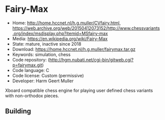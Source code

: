 # Fairy-Max

- Home: http://home.hccnet.nl/h.g.muller/CVfairy.html, https://web.archive.org/web/20150412073152/http://www.chessvariants.org/index/msdisplay.php?itemid=MSfairy-max
- Media: https://en.wikipedia.org/wiki/Fairy-Max
- State: mature, inactive since 2018
- Download: https://home.hccnet.nl/h.g.muller/fairymax.tar.gz
- Keywords: simulation, chess
- Code repository: (http://hgm.nubati.net/cgi-bin/gitweb.cgi?p=fairymax.git)
- Code language: C
- Code license: Custom (permissive)
- Developer: Harm Geert Muller

Xboard compatible chess engine for playing user defined chess variants with non-orthodox pieces.

## Building
